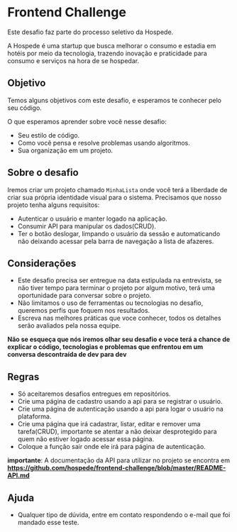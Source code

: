 # Frontend Challenge

Este desafio faz parte do processo seletivo da Hospede.

A Hospede é uma startup que busca melhorar o consumo e estadia em hotéis por meio da tecnologia, trazendo inovação e praticidade para consumo e serviços na hora de se hospedar.

## Objetivo 

Temos alguns objetivos com este desafio, e esperamos te conhecer pelo seu código. 

O que esperamos aprender sobre você nesse desafio: 
 - Seu estilo de código.
 - Como você pensa e resolve problemas usando algoritmos.
 - Sua organização em um projeto.
 

## Sobre o desafio

Iremos criar um projeto chamado `MinhaLista` onde você terá a liberdade de criar sua própria identidade visual para o sistema. Precisamos que nosso projeto tenha alguns requisitos: 

 - Autenticar o usuário e manter logado na aplicação.
 - Consumir API para manipular os dados(CRUD).
 - Ter o botão deslogar, limpando o usuário da sessão e automaticando não deixando acessar pela barra de navegação a lista de afazeres.


## Considerações 

 - Este desafio precisa ser entregue na data estipulada na entrevista, se não tiver tempo para terminar o projeto por algum motivo, terá uma oportunidade para conversar sobre o projeto.
 - Não limitamos o uso de ferramentas ou tecnologias no desafio, queremos perfis que foquem nos resultados.
 - Escreva nas melhores práticas que voce conhecer, todos os detalhes serão avaliados pela nossa equipe.
 
 **Não se esqueça que nós iremos olhar seu desafio e voce terá a chance de explicar o código, tecnologias e problemas que enfrentou em um conversa descontraída de dev para dev**

## Regras 

 - Só aceitaremos desafios entregues em repositórios.
 - Crie uma página de cadastro usando a api para se registrar o usuário.
 - Crie uma página de autenticação usando a api para logar o usuário na plataforma.
 - Crie uma página que irá cadastrar, listar, editar e remover uma tarefa(CRUD), importante se atentar a não deixar desprotegido para quem não estiver logado acessar essa página.
 - Coloque a função sair onde ele irá para página de autenticação.

**importante**: A documentação da API para utilizar no projeto se encontra em **https://github.com/hospede/frontend-challenge/blob/master/README-API.md**
 
## Ajuda

- Qualquer tipo de dúvida, entre em contato respondendo o e-mail que foi mandado esse teste.


